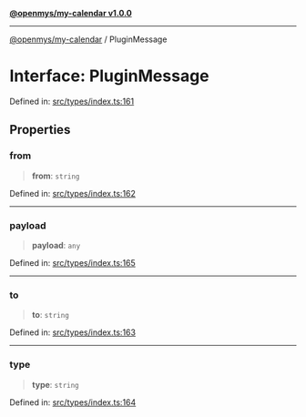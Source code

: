 [**@openmys/my-calendar v1.0.0**](../README.md)

***

[@openmys/my-calendar](../globals.md) / PluginMessage

# Interface: PluginMessage

Defined in: [src/types/index.ts:161](https://github.com/openmys/my-calendar/blob/96ebce4306bfb6a4ab4c4297a9b422c56933c5da/src/types/index.ts#L161)

## Properties

### from

> **from**: `string`

Defined in: [src/types/index.ts:162](https://github.com/openmys/my-calendar/blob/96ebce4306bfb6a4ab4c4297a9b422c56933c5da/src/types/index.ts#L162)

***

### payload

> **payload**: `any`

Defined in: [src/types/index.ts:165](https://github.com/openmys/my-calendar/blob/96ebce4306bfb6a4ab4c4297a9b422c56933c5da/src/types/index.ts#L165)

***

### to

> **to**: `string`

Defined in: [src/types/index.ts:163](https://github.com/openmys/my-calendar/blob/96ebce4306bfb6a4ab4c4297a9b422c56933c5da/src/types/index.ts#L163)

***

### type

> **type**: `string`

Defined in: [src/types/index.ts:164](https://github.com/openmys/my-calendar/blob/96ebce4306bfb6a4ab4c4297a9b422c56933c5da/src/types/index.ts#L164)
